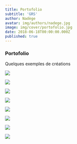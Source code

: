 ```yaml
---
title: Portofolio
subtitle: 'GRS'
author: Nadège
avatar: img/authors/nadege.jpg
image: img/cover/portofolio.jpg
date: 2018-06-18T00:00:00.000Z
published: true
---
```


### Portofolio

Quelques exemples de créations

![](img/atelier/a.jpg)

![](img/atelier/b.jpg)

![](img/competition/a.jpg)

![](img/atelier/c.jpg)

![](img/competition/b.jpg)

![](img/atelier/d.jpg)

![](img/atelier/e.jpg)

![](img/competition/c.jpg)
